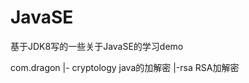 # JavaSE
基于JDK8写的一些关于JavaSE的学习demo


com.dragon
    |- cryptology  java的加解密
        |-rsa      RSA加解密
